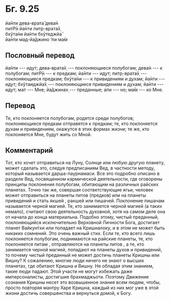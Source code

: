 # Бг. 9.25
йа̄нти дева-врата̄ дева̄н<br/>
питР̣̄н йа̄нти питр̣-врата̄х̣<br/>
бхӯта̄ни йа̄нти бхӯтеджйа̄<br/>
йа̄нти мад-йа̄джино ’пи ма̄м
## Пословный перевод

йа̄нти --- идут; дева-врата̄х̣ --- поклоняющиеся полубогам; дева̄н --- к
полубогам; питР̣̄н --- к предкам; йа̄нти --- идут; питр̣-врата̄х̣ ---
поклоняющиеся предкам; бхӯта̄ни --- к привидениям и духам; йа̄нти ---
идут; бхӯтаиджйа̄х̣ --- поклоняющиеся привидениям и духам; йа̄нти --- идут;
мат --- Мне; йа̄джинах̣ --- преданные; апи --- но; ма̄м --- ко Мне.

## Перевод

Те, кто поклоняется полубогам, родятся среди полубогов; поклоняющиеся
предкам отправятся к предкам; те, кто поклоняется духам и привидениям,
окажутся в этих формах жизни; те же, кто поклоняется Мне, будут жить со
Мной.

## Комментарий

Тот, кто хочет отправиться на Луну, Солнце или любую другую планету,
может сделать это, следуя предписаниям Вед, в частности методу, который
называется дарша-паурнамаси. Все это подробно описано в разделе Вед,
посвященном кармической деятельности, где оговорены принципы поклонения
полубогам, обитающим на различных райских планетах. Точно так же,
совершая соответствующие ягьи, человек может отправиться на планеты
питов (предков) или на планеты привидений и стать якшей , ракшей или
пишачей. Поклонение пишачам называется черной магией. Те, кто занимается
черной магией (а таких немало), считают свою деятельность духовной, хотя
на самом деле она от начала до конца материальна. Подобно этому, чистый
преданный, поклоняющийся исключительно Верховной Личности Бога,
достигает планет Вайкунтхи или попадает на Кришналоку, и в этом не может
быть никаких сомнений. Это очень важный стих. Если те, кто всего лишь
поклоняется полубогам, поднимаются на райские планеты, те, кто
поклоняется питам , отправляются на планеты питов , а те, кто занимается
черной магией, попадают на планеты духов и привидений, то почему чистый
преданный не может достичь планеты Кришны или Вишну? К сожалению, многие
люди ничего не знают о высших планетах, где обитают Кришна и Вишну. Не
обладая этим знанием, такие люди падают. Этой участи не могут избежать
даже имперсоналисты, достигшие брахмаджьоти. Поэтому Движение сознания
Кришны несет это возвышенное знание всем людям, чтобы, просто повторяя
мантру Харе Кришна, каждый из них мог уже в этой жизни достичь
совершенства и вернуться домой, к Богу.
